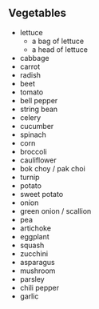 ## Vegetables

- lettuce
  - a bag of lettuce
  - a head of lettuce
- cabbage
- carrot
- radish
- beet
- tomato
- bell pepper
- string bean
- celery
- cucumber
- spinach
- corn
- broccoli
- cauliflower
- bok choy / pak choi
- turnip
- potato
- sweet potato
- onion
- green onion / scallion
- pea
- artichoke
- eggplant
- squash
- zucchini
- asparagus
- mushroom
- parsley
- chili pepper
- garlic